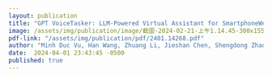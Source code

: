 ```yaml
---
layout: publication
title: "GPT VoiceTasker: LLM-Powered Virtual Assistant for SmartphoneWeb Development Success"
image: /assets/img/publication/image/截圖-2024-02-21-上午1.14.45-300x155.png
pdf-link: "/assets/img/publication/pdf/2401.14268.pdf" 
author: "Minh Duc Vu, Han Wang, Zhuang Li, Jieshan Chen, Shengdong Zhao, Zhenchang Xing, Chunyang Chen" 
date:  2024-04-01 23:43:45 -0500
published: true
---
```





